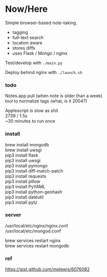 # Now/Here  

Simple browser-based note-taking.
- tagging
- full-text search
- location aware
- stores diffs
- uses Flask / Mongo / nginx

Test/develop with `./main.py`  

Deploy behind nginx with `./launch.sh`   


### todo

Notes.app pull (when note is older than a week)  
tool to normalize tags (what, is it 2004?)  
  
Applescript is slow as shit  
2739 / 1.5s  
~30 minutes to run once  


### install

brew install mongodb  
brew install uwsgi  
pip3 install flask  
pip3 install uwsgi  
pip3 install pymongo  
pip3 install diff-match-patch  
pip3 install requests  
pip3 install pillow  
pip3 install PyYAML  
pip3 install python-geohash  
pip3 install dateutil  
pip3 install pytz  

### server

/usr/local/etc/nginx/nginx.conf  
/usr/local/etc/mongod.conf  
  
brew services restart nginx  
brew services restart mongodb  


### ref

https://gist.github.com/mplewis/6076082